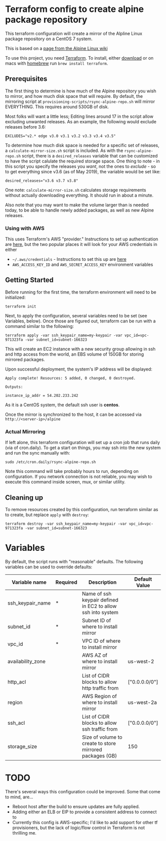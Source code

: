 # Terraform config to create alpine package repository

This terraform configuration will create a mirror of the Alpline Linux package repository on a CentOS 7 system.

This is based on a [page from the Alpine Linux wiki](https://wiki.alpinelinux.org/wiki/How_to_setup_a_Alpine_Linux_mirror.)

To use this project, you need [Terraform](https://www.terraform.io/). To install, either [download](https://www.terraform.io/downloads.html) or on macs with [homebrew](https://brew.sh/) run `brew install terraform`.

## Prerequisites
The first thing to determine is how much of the Alpine repository you wish to mirror, and how much disk space that will require. By default, the mirroring script at `provisioning-scripts/rsync-alpine-repo.sh` will mirror EVERYTHING. This requires around 530GB of disk.

Most folks will want a little less; Editing lines around 17 in the script allow excluding unwanted releases. As an example, the following would exclude releases before 3.6:
```
EXCLUDES="v2.* edge v3.0 v3.1 v3.2 v3.3 v3.4 v3.5"
```

To determine how much disk space is needed for a specific set of releases, a `calculate-mirror-size.sh` script is included. As with the `rsync-alpine-repo.sh` script, there is a `desired_releases` variable that can be customized to have the script calulate the required storage space. One thing to note - in this script you specify the releases you *want*, not the ones to *exclude* - so to get everything since v3.6 (as of May 2019), the variable would be set like:
```
desired_releases="v3.6 v3.7 v3.8"
```

One note: `calculate-mirror-size.sh` calculates storage requirements without actually downloading everything. It should run in about a minute.

Also note that you may want to make the volume larger than is needed today, to be able to handle newly added packages, as well as new Alpine releases.

### Using with AWS
This uses Terraform's AWS "provider." Instructions to set up authentication are [here](https://www.terraform.io/docs/providers/aws/index.html), but the two popular places it will look for your AWS credentials in either

* `~/.aws/credentials` - Instructions to set this up are [here](https://docs.aws.amazon.com/cli/latest/userguide/cli-configure-files.html)
* `AWS_ACCESS_KEY_ID` and `AWS_SECRET_ACCESS_KEY` environment variables


## Getting Started
Before running for the first time, the terraform environment will need to be initialized:
```
terraform init
```
Next, to apply the configuration, several variables need to be set (see Variables, below). Once those are figured out, terraform can be run with a command similar to the following:

```
terraform apply -var ssh_keypair_name=my-keypair -var vpc_id=vpc-971323fa -var subnet_id=subnet-166323
```

This will create an EC2 instance with a new security group allowing in ssh and http access from the world, an EBS volume of 150GB for storing mirrored packages.

Upon successful deployment, the system's IP address will be displayed:
```
Apply complete! Resources: 5 added, 0 changed, 0 destroyed.

Outputs:

instance_ip_addr = 54.202.233.242
```

As it is a CentOS system, the default ssh user is **centos**.

Once the mirror is synchronized to the host, it can be accessed via `http://<server-ip>/alpine`

### Actual Mirroring
If left alone, this terraform configuration will set up a cron job that runs daily (via of cron.daily). To get a start on things, you may ssh into the new system and run the sync manually with:
```
sudo /etc/cron.daily/rsync-alpine-repo.sh
```
Note this command will take probably hours to run, depending on configuration. If you network connection is not reliable, you may wish to execute this command inside screen, mux, or similar utility.

## Cleaning up
To remove resources created by this configuration, run terraform similar as to create, but replace `apply` with `destroy`:
```
terraform destroy -var ssh_keypair_name=my-keypair -var vpc_id=vpc-971323fa -var subnet_id=subnet-166323
```

# Variables
By default, the script runs with "reasonable" defaults. The following variables can be used to override defaults:

| Variable name          | Required | Description  | Default Value |
| ---------------------- | -------- | ------------ | ------------- |
| ssh_keypair_name       |    *     | Name of ssh keypair defined in EC2 to allow ssh into system | |
| subnet_id              |    *     | Subnet ID of where to install mirror| |
| vpc_id                 |    *     | VPC ID of where to install mirror | |
| availability_zone      |          | AWS AZ of where to install mirror | us-west-2 |
| http_acl               |          | List of CIDR blocks to allow http traffic from | ["0.0.0.0/0"] |
| region                 |          | AWS Region of where to install mirror | us-west-2a |
| ssh_acl               |          | List of CIDR blocks to allow ssh traffic from | ["0.0.0.0/0"] |
| storage_size           |          | Size of volume to create to store mirrored packages (GB) | 150 |

# TODO
There's several ways this configuration could be improved.  Some that come to mind, are...
* Reboot host after the build to ensure updates are fully applied.
* Adding either an ELB or EIP to provide a consistent address to connect to
* Currently this config is AWS-specific; I'd like to add support for other tf provisioners, but the lack of logic/flow control in Terraform is not thrilling me.
